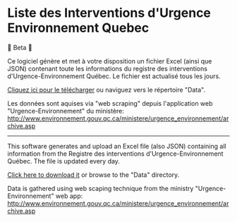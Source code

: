 # Liste des Interventions d'Urgence Environnement Quebec

🚧  Beta 🚧

Ce logiciel génère et met à votre disposition un fichier Excel (ainsi que JSON) contenant toute les informations du registre des interventions d'Urgence-Environnement Québec. Le fichier est actualisé tous les jours. 

[Cliquez ici pour le télécharger]() ou naviguez vers le répertoire "Data".

Les données sont aquises via "web scraping" depuis l'application web "Urgence-Environnement" du ministère: http://www.environnement.gouv.qc.ca/ministere/urgence_environnement/archive.asp

---

This software generates and upload an Excel file (also JSON) containing all information from the Registre des interventions d'Urgence-Environnement Québec. The file is updated every day.

[Click here to download it]() or browse to the "Data" directory.

Data is gathered using web scaping technique from the ministry "Urgence-Environnement" web app: http://www.environnement.gouv.qc.ca/ministere/urgence_environnement/archive.asp

